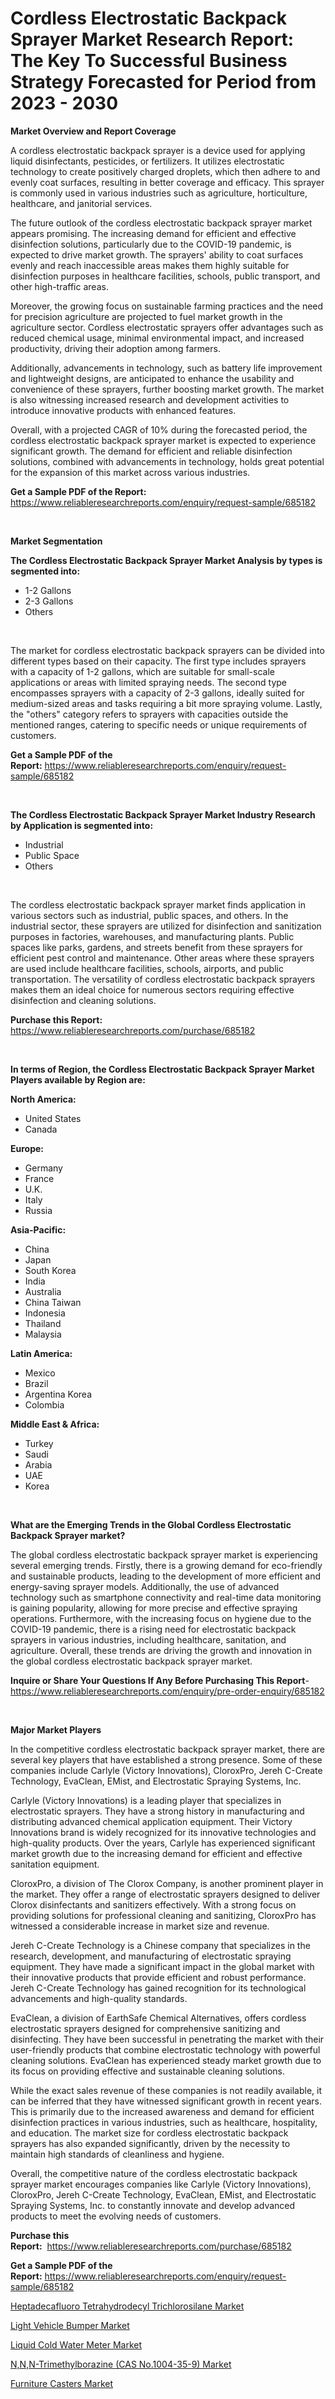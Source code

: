 <p><h1>Cordless Electrostatic Backpack Sprayer Market Research Report: The Key To Successful Business Strategy Forecasted for Period from 2023 - 2030</h1></p><p><strong>Market Overview and Report Coverage</strong></p>
<p><p>A cordless electrostatic backpack sprayer is a device used for applying liquid disinfectants, pesticides, or fertilizers. It utilizes electrostatic technology to create positively charged droplets, which then adhere to and evenly coat surfaces, resulting in better coverage and efficacy. This sprayer is commonly used in various industries such as agriculture, horticulture, healthcare, and janitorial services.</p><p>The future outlook of the cordless electrostatic backpack sprayer market appears promising. The increasing demand for efficient and effective disinfection solutions, particularly due to the COVID-19 pandemic, is expected to drive market growth. The sprayers' ability to coat surfaces evenly and reach inaccessible areas makes them highly suitable for disinfection purposes in healthcare facilities, schools, public transport, and other high-traffic areas.</p><p>Moreover, the growing focus on sustainable farming practices and the need for precision agriculture are projected to fuel market growth in the agriculture sector. Cordless electrostatic sprayers offer advantages such as reduced chemical usage, minimal environmental impact, and increased productivity, driving their adoption among farmers.</p><p>Additionally, advancements in technology, such as battery life improvement and lightweight designs, are anticipated to enhance the usability and convenience of these sprayers, further boosting market growth. The market is also witnessing increased research and development activities to introduce innovative products with enhanced features.</p><p>Overall, with a projected CAGR of 10% during the forecasted period, the cordless electrostatic backpack sprayer market is expected to experience significant growth. The demand for efficient and reliable disinfection solutions, combined with advancements in technology, holds great potential for the expansion of this market across various industries.</p></p>
<p><strong>Get a Sample PDF of the Report:</strong> <a href="https://www.reliableresearchreports.com/enquiry/request-sample/685182">https://www.reliableresearchreports.com/enquiry/request-sample/685182</a></p>
<p>&nbsp;</p>
<p><strong>Market Segmentation</strong></p>
<p><strong>The Cordless Electrostatic Backpack Sprayer Market Analysis by types is segmented into:</strong></p>
<p><ul><li>1-2 Gallons</li><li>2-3 Gallons</li><li>Others</li></ul></p>
<p>&nbsp;</p>
<p><p>The market for cordless electrostatic backpack sprayers can be divided into different types based on their capacity. The first type includes sprayers with a capacity of 1-2 gallons, which are suitable for small-scale applications or areas with limited spraying needs. The second type encompasses sprayers with a capacity of 2-3 gallons, ideally suited for medium-sized areas and tasks requiring a bit more spraying volume. Lastly, the "others" category refers to sprayers with capacities outside the mentioned ranges, catering to specific needs or unique requirements of customers.</p></p>
<p><strong>Get a Sample PDF of the Report:</strong>&nbsp;<a href="https://www.reliableresearchreports.com/enquiry/request-sample/685182">https://www.reliableresearchreports.com/enquiry/request-sample/685182</a></p>
<p>&nbsp;</p>
<p><strong>The Cordless Electrostatic Backpack Sprayer Market Industry Research by Application is segmented into:</strong></p>
<p><ul><li>Industrial</li><li>Public Space</li><li>Others</li></ul></p>
<p>&nbsp;</p>
<p><p>The cordless electrostatic backpack sprayer market finds application in various sectors such as industrial, public spaces, and others. In the industrial sector, these sprayers are utilized for disinfection and sanitization purposes in factories, warehouses, and manufacturing plants. Public spaces like parks, gardens, and streets benefit from these sprayers for efficient pest control and maintenance. Other areas where these sprayers are used include healthcare facilities, schools, airports, and public transportation. The versatility of cordless electrostatic backpack sprayers makes them an ideal choice for numerous sectors requiring effective disinfection and cleaning solutions.</p></p>
<p><strong>Purchase this Report:</strong>&nbsp; <a href="https://www.reliableresearchreports.com/purchase/685182">https://www.reliableresearchreports.com/purchase/685182</a></p>
<p>&nbsp;</p>
<p><strong>In terms of Region, the Cordless Electrostatic Backpack Sprayer Market Players available by Region are:</strong></p>
<p>
    <p> <strong> North America: </strong>
        <ul>
            <li>United States</li>
            <li>Canada</li>
        </ul>
        </p> 
    <p> <strong> Europe: </strong>
        <ul>
            <li>Germany</li>
            <li>France</li>
            <li>U.K.</li>
            <li>Italy</li>
            <li>Russia</li>
        </ul>
        </p> 
    <p> <strong> Asia-Pacific: </strong>
        <ul>
            <li>China</li>
            <li>Japan</li>
            <li>South Korea</li>
            <li>India</li>
            <li>Australia</li>
            <li>China Taiwan</li>
            <li>Indonesia</li>
            <li>Thailand</li>
            <li>Malaysia</li>
        </ul>
        </p> 
    <p> <strong> Latin America: </strong>
        <ul>
            <li>Mexico</li>
            <li>Brazil</li>
            <li>Argentina Korea</li>
            <li>Colombia</li>
        </ul>
        </p> 
    <p> <strong> Middle East & Africa: </strong>
        <ul>
            <li>Turkey</li>
            <li>Saudi</li>
            <li>Arabia</li>
            <li>UAE</li>
            <li>Korea</li>
        </ul>
    </p>
    </p>
<p>&nbsp;</p>
<p><strong>What are the Emerging Trends in the Global Cordless Electrostatic Backpack Sprayer market?</strong></p>
<p><p>The global cordless electrostatic backpack sprayer market is experiencing several emerging trends. Firstly, there is a growing demand for eco-friendly and sustainable products, leading to the development of more efficient and energy-saving sprayer models. Additionally, the use of advanced technology such as smartphone connectivity and real-time data monitoring is gaining popularity, allowing for more precise and effective spraying operations. Furthermore, with the increasing focus on hygiene due to the COVID-19 pandemic, there is a rising need for electrostatic backpack sprayers in various industries, including healthcare, sanitation, and agriculture. Overall, these trends are driving the growth and innovation in the global cordless electrostatic backpack sprayer market.</p></p>
<p><strong>Inquire or Share Your Questions If Any Before Purchasing This Report</strong>- <a href="https://www.reliableresearchreports.com/enquiry/pre-order-enquiry/685182">https://www.reliableresearchreports.com/enquiry/pre-order-enquiry/685182</a></p>
<p>&nbsp;</p>
<p><strong>Major Market Players</strong></p>
<p><p>In the competitive cordless electrostatic backpack sprayer market, there are several key players that have established a strong presence. Some of these companies include Carlyle (Victory Innovations), CloroxPro, Jereh C-Create Technology, EvaClean, EMist, and Electrostatic Spraying Systems, Inc.</p><p>Carlyle (Victory Innovations) is a leading player that specializes in electrostatic sprayers. They have a strong history in manufacturing and distributing advanced chemical application equipment. Their Victory Innovations brand is widely recognized for its innovative technologies and high-quality products. Over the years, Carlyle has experienced significant market growth due to the increasing demand for efficient and effective sanitation equipment.</p><p>CloroxPro, a division of The Clorox Company, is another prominent player in the market. They offer a range of electrostatic sprayers designed to deliver Clorox disinfectants and sanitizers effectively. With a strong focus on providing solutions for professional cleaning and sanitizing, CloroxPro has witnessed a considerable increase in market size and revenue.</p><p>Jereh C-Create Technology is a Chinese company that specializes in the research, development, and manufacturing of electrostatic spraying equipment. They have made a significant impact in the global market with their innovative products that provide efficient and robust performance. Jereh C-Create Technology has gained recognition for its technological advancements and high-quality standards.</p><p>EvaClean, a division of EarthSafe Chemical Alternatives, offers cordless electrostatic sprayers designed for comprehensive sanitizing and disinfecting. They have been successful in penetrating the market with their user-friendly products that combine electrostatic technology with powerful cleaning solutions. EvaClean has experienced steady market growth due to its focus on providing effective and sustainable cleaning solutions.</p><p>While the exact sales revenue of these companies is not readily available, it can be inferred that they have witnessed significant growth in recent years. This is primarily due to the increased awareness and demand for efficient disinfection practices in various industries, such as healthcare, hospitality, and education. The market size for cordless electrostatic backpack sprayers has also expanded significantly, driven by the necessity to maintain high standards of cleanliness and hygiene.</p><p>Overall, the competitive nature of the cordless electrostatic backpack sprayer market encourages companies like Carlyle (Victory Innovations), CloroxPro, Jereh C-Create Technology, EvaClean, EMist, and Electrostatic Spraying Systems, Inc. to constantly innovate and develop advanced products to meet the evolving needs of customers.</p></p>
<p><strong>Purchase this Report:</strong>&nbsp;&nbsp;<a href="https://www.reliableresearchreports.com/purchase/685182">https://www.reliableresearchreports.com/purchase/685182</a></p>
<p></p>
<p><strong>Get a Sample PDF of the Report:</strong>&nbsp;<a href="https://www.reliableresearchreports.com/enquiry/request-sample/685182">https://www.reliableresearchreports.com/enquiry/request-sample/685182</a></p>
<p><p><a href="https://www.linkedin.com/pulse/heptadecafluoro-tetrahydrodecyl-trichlorosilane-market-xykzc/">Heptadecafluoro Tetrahydrodecyl Trichlorosilane Market</a></p><p><a href="https://github.com/melchekhinf/Market-Research-Report-List-1/blob/main/light-vehicle-bumper-market.md">Light Vehicle Bumper Market</a></p><p><a href="https://github.com/merzlyukov93/Market-Research-Report-List-1/blob/main/liquid-cold-water-meter-market.md">Liquid Cold Water Meter Market</a></p><p><a href="https://www.linkedin.com/pulse/nnn-trimethylborazine-cas-no1004-35-9-market-insights-players-j7fsc/">N,N,N-Trimethylborazine (CAS No.1004-35-9) Market</a></p><p><a href="https://medium.com/@marcoslemke2023/furniture-casters-market-size-reveals-the-best-marketing-channels-in-global-industry-49039a78a2bf">Furniture Casters Market</a></p></p>